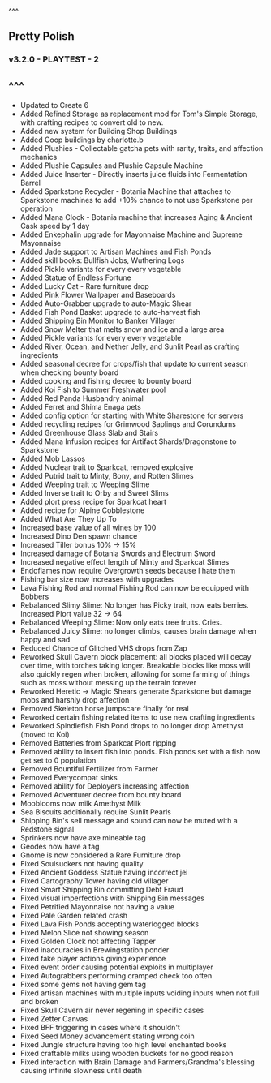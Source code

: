 ^^^
## Pretty Polish
### v3.2.0 - PLAYTEST - 2
^^^
--- 
- Updated to Create 6
- Added Refined Storage as replacement mod for Tom's Simple Storage, with crafting recipes to convert old to new.
- Added new system for Building Shop Buildings
- Added Coop buildings by charlotte.b
- Added Plushies - Collectable gatcha pets with rarity, traits, and affection mechanics
- Added Plushie Capsules and Plushie Capsule Machine
- Added Juice Inserter - Directly inserts juice fluids into Fermentation Barrel
- Added Sparkstone Recycler - Botania Machine that attaches to Sparkstone machines to add +10% chance to not use Sparkstone per operation
- Added Mana Clock - Botania machine that increases Aging & Ancient Cask speed by 1 day 
- Added Enkephalin upgrade for Mayonnaise Machine and Supreme Mayonnaise
- Added Jade support to Artisan Machines and Fish Ponds 
- Added skill books: Bullfish Jobs, Wuthering Logs
- Added Pickle variants for every every vegetable
- Added Statue of Endless Fortune
- Added Lucky Cat - Rare furniture drop
- Added Pink Flower Wallpaper and Baseboards
- Added Auto-Grabber upgrade to auto-Magic Shear
- Added Fish Pond Basket upgrade to auto-harvest fish
- Added Shipping Bin Monitor to Banker Villager
- Added Snow Melter that melts snow and ice and a large area
- Added Pickle variants for every every vegetable
- Added River, Ocean, and Nether Jelly, and Sunlit Pearl as crafting ingredients
- Added seasonal decree for crops/fish that update to current season when checking bounty board
- Added cooking and fishing decree to bounty board
- Added Koi Fish to Summer Freshwater pool
- Added Red Panda Husbandry animal
- Added Ferret and Shima Enaga pets
- Added config option for starting with White Sharestone for servers
- Added recycling recipes for Grimwood Saplings and Corundums
- Added Greenhouse Glass Slab and Stairs
- Added Mana Infusion recipes for Artifact Shards/Dragonstone to Sparkstone
- Added Mob Lassos
- Added Nuclear trait to Sparkcat, removed explosive
- Added Putrid trait to Minty, Bony, and Rotten Slimes
- Added Weeping trait to Weeping Slime
- Added Inverse trait to Orby and Sweet Slims
- Added plort press recipe for Sparkcat heart
- Added recipe for Alpine Cobblestone
- Added What Are They Up To
- Increased base value of all wines by 100
- Increased Dino Den spawn chance
- Increased Tiller bonus 10% -> 15%
- Increased damage of Botania Swords and Electrum Sword 
- Increased negative effect length of Minty and Sparkcat Slimes
- Endoflames now require Overgrowth seeds because I hate them
- Fishing bar size now increases with upgrades
- Lava Fishing Rod and normal Fishing Rod can now be equipped with Bobbers
- Rebalanced Slimy Slime: No longer has Picky trait, now eats berries. Increased Plort value 32 -> 64
- Rebalanced Weeping Slime: Now only eats tree fruits. Cries.
- Rebalanced Juicy Slime: no longer climbs, causes brain damage when happy and sad
- Reduced Chance of Glitched VHS drops from Zap
- Reworked Skull Cavern block placement: all blocks placed will decay over time, with torches taking longer. Breakable blocks like moss will also quickly regen when broken, allowing for some farming of things such as moss without messing up the terrain forever
- Reworked Heretic -> Magic Shears generate Sparkstone but damage mobs and harshly drop affection
- Removed Skeleton horse jumpscare finally for real
- Reworked certain fishing related items to use new crafting ingredients
- Reworked Spindlefish Fish Pond drops to no longer drop Amethyst (moved to Koi)
- Removed Batteries from Sparkcat Plort ripping
- Removed ability to insert fish into ponds. Fish ponds set with a fish now get set to 0 population
- Removed Bountiful Fertilizer from Farmer
- Removed Everycompat sinks
- Removed ability for Deployers increasing affection
- Removed Adventurer decree from bounty board
- Mooblooms now milk Amethyst Milk
- Sea Biscuits additionally require Sunlit Pearls
- Shipping Bin's sell message and sound can now be muted with a Redstone signal
- Sprinkers now have axe mineable tag
- Geodes now have a tag
- Gnome is now considered a Rare Furniture drop
- Fixed Soulsuckers not having quality
- Fixed Ancient Goddess Statue having incorrect jei
- Fixed Cartography Tower having old villager
- Fixed Smart Shipping Bin committing Debt Fraud
- Fixed visual imperfections with Shipping Bin messages
- Fixed Petrified Mayonnaise not having a value
- Fixed Pale Garden related crash
- Fixed Lava Fish Ponds accepting waterlogged blocks
- Fixed Melon Slice not showing season
- Fixed Golden Clock not affecting Tapper
- Fixed inaccuracies in Brewingstation ponder
- Fixed fake player actions giving experience
- Fixed event order causing potential exploits in multiplayer
- Fixed Autograbbers performing cramped check too often
- Fixed some gems not having gem tag
- Fixed artisan machines with multiple inputs voiding inputs when not full and broken
- Fixed Skull Cavern air never regening in specific cases
- Fixed Zetter Canvas
- Fixed BFF triggering in cases where it shouldn't
- Fixed Seed Money advancement stating wrong coin
- Fixed Jungle structure having too high level enchanted books
- Fixed craftable milks using wooden buckets for no good reason
- Fixed interaction with Brain Damage and Farmers/Grandma's blessing causing infinite slowness until death